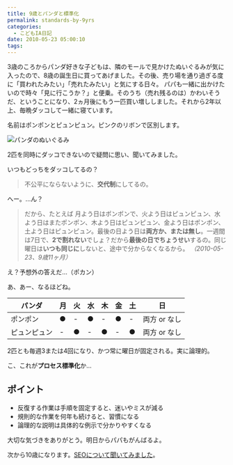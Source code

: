 ```yaml
---
title: 9歳とパンダと標準化
permalink: standards-by-9yrs
categories:
  - こどもIA日記
date: 2010-05-23 05:00:10
tags:
---
```


3歳のころからパンダ好きな子どもは、隣のモールで見かけたぬいぐるみが気に入ったので、8歳の誕生日に買ってあげました。その後、売り場を通り過ぎる度に「買われたみたい」「売れたみたい」と気にする日々。
パパも一緒に出かけたいので時々「見に行こうか？」と便乗。そのうち（売れ残るのは）かわいそうだ、ということになり、2ヵ月後にもう一匹買い増ししました。それから2年以上、毎晩ダッコして一緒に寝ています。
<!-- more -->

名前はポンポンとピュンピュン。ピンクのリボンで区別します。

![パンダのぬいぐるみ](/images/ia-kid/200805-panda.png)

2匹を同時にダッコできないので疑問に思い、聞いてみました。

いつもどっちをダッコしてるの？

> 不公平にならないように、**交代制**にしてるの。

へー。...ん？

> だから、たとえば
> 月よう日はポンポンで、火よう日はピュンピュン、水よう日はまたポンポン、木よう日はピュンピュン、金よう日はポンポン、土よう日はピュンピュン。最後の日よう日は**両方か、または無し**。一週間は7日で、**2で割れない**でしょ？だから**最後の日でちょうせい**するの。同じ曜日は**いつも同じに**しないと、途中で分からなくなるから。
_（2010-05-23、9歳11ヶ月）_

え？予想外の答えだ...（ポカン）

あ、あー、なるほどね。

パンダ     | 月 | 火 | 水 | 木 | 金 | 土 | 日
----------| ---|----|---|----|---|---|---
ポンポン   | ● | - | ● | - | ● | - | 両方 or なし
ピュンピュン| - | ● | - | ● | - | ● | 両方 or なし

2匹とも毎週3または4回になり、かつ常に曜日が固定される。実に論理的。

こ、これが**プロセス標準化**か...

## ポイント

* 反復する作業は手順を固定すると、迷いやミスが減る
* 規則的な作業を何年も続けると、習慣になる
* 論理的な説明は具体的な例示で分かりやすくなる

大切な気づきをありがとう。明日からパパもがんばるよ。

次から10歳になります。[SEOについて聞いてみました](../seo-advice-from-10yrs-kid/)。